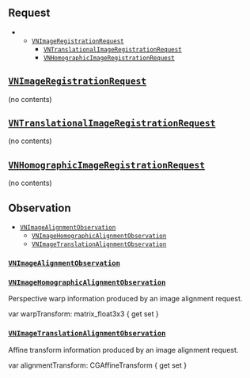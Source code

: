 

## Request

*
  * [`VNImageRegistrationRequest`](https://developer.apple.com/documentation/vision/vnimageregistrationrequest)
    * [`VNTranslationalImageRegistrationRequest`](https://developer.apple.com/documentation/vision/vntranslationalimageregistrationrequest)
    * [`VNHomographicImageRegistrationRequest`](https://developer.apple.com/documentation/vision/vnhomographicimageregistrationrequest)


## [`VNImageRegistrationRequest`](https://developer.apple.com/documentation/vision/vnimageregistrationrequest)

(no contents)


## [`VNTranslationalImageRegistrationRequest`](https://developer.apple.com/documentation/vision/vntranslationalimageregistrationrequest)

(no contents)

## [`VNHomographicImageRegistrationRequest`](https://developer.apple.com/documentation/vision/vnhomographicimageregistrationrequest)

(no contents)


## Observation


* [`VNImageAlignmentObservation`](https://developer.apple.com/documentation/vision/vnimagealignmentobservation)
  * [`VNImageHomographicAlignmentObservation`](https://developer.apple.com/documentation/vision/vnimagehomographicalignmentobservation)
  * [`VNImageTranslationAlignmentObservation`](https://developer.apple.com/documentation/vision/vnimagetranslationalignmentobservation)


### [`VNImageAlignmentObservation`](https://developer.apple.com/documentation/vision/vnimagealignmentobservation)


### [`VNImageHomographicAlignmentObservation`](https://developer.apple.com/documentation/vision/vnimagehomographicalignmentobservation)

Perspective warp information produced by an image alignment request.

var warpTransform: matrix_float3x3 { get set }


### [`VNImageTranslationAlignmentObservation`](https://developer.apple.com/documentation/vision/vnimagetranslationalignmentobservation)


Affine transform information produced by an image alignment request.

var alignmentTransform: CGAffineTransform { get set }
